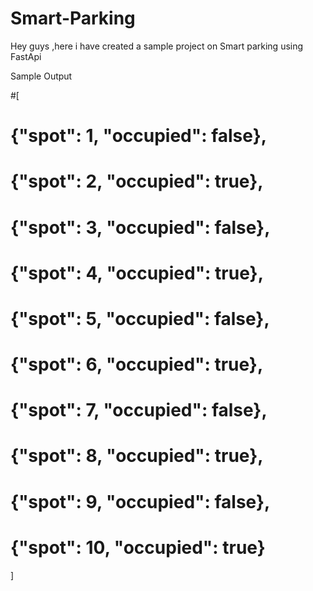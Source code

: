# Smart-Parking
Hey guys ,here i have created a sample project on Smart parking using FastApi

Sample Output 



#[
   # {"spot": 1, "occupied": false},
   # {"spot": 2, "occupied": true},
   # {"spot": 3, "occupied": false},
   # {"spot": 4, "occupied": true},
   # {"spot": 5, "occupied": false},
   # {"spot": 6, "occupied": true},
   # {"spot": 7, "occupied": false},
   # {"spot": 8, "occupied": true},
   # {"spot": 9, "occupied": false},
   # {"spot": 10, "occupied": true}
]
